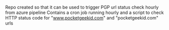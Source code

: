 Repo created so that it can be used to trigger PGP url status check hourly from azure pipeline
Contains a cron job running hourly and a script to check HTTP status code for "www.pocketgeekid.com" and "pocketgeekid.com" urls
